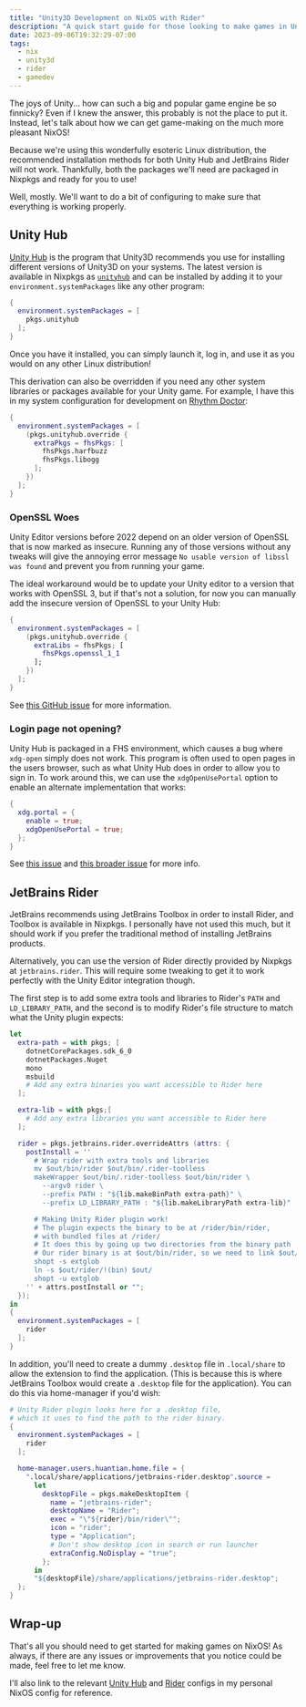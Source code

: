 ```yaml
---
title: "Unity3D Development on NixOS with Rider"
description: "A quick start guide for those looking to make games in Unity3D with JetBrains Rider as your editor, all on NixOS!"
date: 2023-09-06T19:32:29-07:00
tags:
  - nix
  - unity3d
  - rider
  - gamedev
---
```


The joys of Unity... how can such a big and popular game engine be so finnicky? Even if I knew the answer, this probably is not the place to put it. Instead, let's talk about how we can get game-making on the much more pleasant NixOS!

Because we're using this wonderfully esoteric Linux distribution, the recommended installation methods for both Unity Hub and JetBrains Rider will not work. Thankfully, both the packages we'll need are packaged in Nixpkgs and ready for you to use!

Well, mostly. We'll want to do a bit of configuring to make sure that everything is working properly.

## Unity Hub

[Unity Hub](https://unity.com/unity-hub) is the program that Unity3D recommends you use for installing different versions of Unity3D on your systems. The latest version is available in Nixpkgs as [`unityhub`](https://search.nixos.org/packages?channel=unstable&show=unityhub) and can be installed by adding it to your `environment.systemPackages` like any other program:

```nix
{
  environment.systemPackages = [
    pkgs.unityhub
  ];
}
```

Once you have it installed, you can simply launch it, log in, and use it as you would on any other Linux distribution!

This derivation can also be overridden if you need any other system libraries or packages available for your Unity game. For example, I have this in my system configuration for development on [Rhythm Doctor](https://rhythmdr.com/):

```nix
{
  environment.systemPackages = [
    (pkgs.unityhub.override {
      extraPkgs = fhsPkgs: [
        fhsPkgs.harfbuzz
        fhsPkgs.libogg
      ];
    })
  ];
}
```

### OpenSSL Woes

Unity Editor versions before 2022 depend on an older version of OpenSSL that is now marked as insecure. Running any of those versions without any tweaks will give the annoying error message `No usable version of libssl was found` and prevent you from running your game.

The ideal workaround would be to update your Unity editor to a version that works with OpenSSL 3, but if that's not a solution, for now you can manually add the insecure version of OpenSSL to your Unity Hub:

```nix
{
  environment.systemPackages = [
    (pkgs.unityhub.override {
      extraLibs = fhsPkgs; [
        fhsPkgs.openssl_1_1
      ];
    })
  ];
}
```

See [this GitHub issue](https://github.com/NixOS/nixpkgs/issues/205019) for more information.

### Login page not opening?

Unity Hub is packaged in a FHS environment, which causes a bug where `xdg-open` simply does not work. This program is often used to open pages in the users browser, such as what Unity Hub does in order to allow you to sign in. To work around this, we can use the `xdgOpenUsePortal` option to enable an alternate implementation that works:

```nix
{
  xdg.portal = {
    enable = true;
    xdgOpenUsePortal = true;
  };
}
```

See [this issue](https://github.com/NixOS/nixpkgs/issues/237581) and [this broader issue](https://github.com/NixOS/nixpkgs/issues/160923) for more info.

## JetBrains Rider

JetBrains recommends using JetBrains Toolbox in order to install Rider, and Toolbox is available in Nixpkgs. I personally have not used this much, but it should work if you prefer the traditional method of installing JetBrains products.

Alternatively, you can use the version of Rider directly provided by Nixpkgs at `jetbrains.rider`. This will require some tweaking to get it to work perfectly with the Unity Editor integration though.

The first step is to add some extra tools and libraries to Rider's `PATH` and `LD_LIBRARY_PATH`, and the second is to modify Rider's file structure to match what the Unity plugin expects:

```nix
let
  extra-path = with pkgs; [
    dotnetCorePackages.sdk_6_0
    dotnetPackages.Nuget
    mono
    msbuild
    # Add any extra binaries you want accessible to Rider here
  ];

  extra-lib = with pkgs;[
    # Add any extra libraries you want accessible to Rider here
  ];

  rider = pkgs.jetbrains.rider.overrideAttrs (attrs: {
    postInstall = ''
      # Wrap rider with extra tools and libraries
      mv $out/bin/rider $out/bin/.rider-toolless
      makeWrapper $out/bin/.rider-toolless $out/bin/rider \
        --argv0 rider \
        --prefix PATH : "${lib.makeBinPath extra-path}" \
        --prefix LD_LIBRARY_PATH : "${lib.makeLibraryPath extra-lib}"

      # Making Unity Rider plugin work!
      # The plugin expects the binary to be at /rider/bin/rider,
      # with bundled files at /rider/
      # It does this by going up two directories from the binary path
      # Our rider binary is at $out/bin/rider, so we need to link $out/rider/ to $out/
      shopt -s extglob
      ln -s $out/rider/!(bin) $out/
      shopt -u extglob
    '' + attrs.postInstall or "";
  });
in
{
  environment.systemPackages = [
    rider
  ];
}
```

In addition, you'll need to create a dummy `.desktop` file in `.local/share` to allow the extension to find the application. (This is because this is where JetBrains Toolbox would create a `.desktop` file for the application). You can do this via home-manager if you'd wish:

```nix
# Unity Rider plugin looks here for a .desktop file,
# which it uses to find the path to the rider binary.
{
  environment.systemPackages = [
    rider
  ];

  home-manager.users.huantian.home.file = {
    ".local/share/applications/jetbrains-rider.desktop".source =
      let
        desktopFile = pkgs.makeDesktopItem {
          name = "jetbrains-rider";
          desktopName = "Rider";
          exec = "\"${rider}/bin/rider\"";
          icon = "rider";
          type = "Application";
          # Don't show desktop icon in search or run launcher
          extraConfig.NoDisplay = "true";
        };
      in
      "${desktopFile}/share/applications/jetbrains-rider.desktop";
  };
}
```

## Wrap-up

That's all you should need to get started for making games on NixOS! As always, if there are any issues or improvements that you notice could be made, feel free to let me know.

I'll also link to the relevant [Unity Hub](https://github.com/huantianad/nixos-config/blob/master/modules/dev/unity.nix) and [Rider](https://github.com/huantianad/nixos-config/blob/master/modules/editors/rider.nix) configs in my personal NixOS config for reference.
